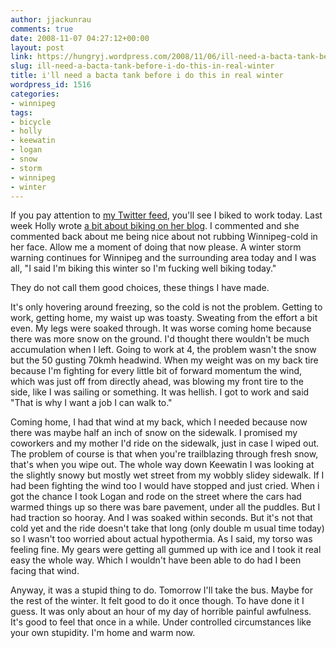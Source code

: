 ```yaml
---
author: jjackunrau
comments: true
date: 2008-11-07 04:27:12+00:00
layout: post
link: https://hungryj.wordpress.com/2008/11/06/ill-need-a-bacta-tank-before-i-do-this-in-real-winter/
slug: ill-need-a-bacta-tank-before-i-do-this-in-real-winter
title: i'll need a bacta tank before i do this in real winter
wordpress_id: 1516
categories:
- winnipeg
tags:
- bicycle
- holly
- keewatin
- logan
- snow
- storm
- winnipeg
- winter
---
```


If you pay attention to [my Twitter feed](http://twitter.com/jjackunrau), you'll see I biked to work today. Last week Holly wrote [a bit about biking on her blog](http://hollyrinny.blogspot.com/2008/10/windy-days.html). I commented and she commented back about me being nice about not rubbing Winnipeg-cold in her face. Allow me a moment of doing that now please. A winter storm warning continues for Winnipeg and the surrounding area today and I was all, "I said I'm biking this winter so I'm fucking well biking today."

They do not call them good choices, these things I have made.

It's only hovering around freezing, so the cold is not the problem. Getting to work, getting home, my waist up was toasty. Sweating from the effort a bit even. My legs were soaked through. It was worse coming home because there was more snow on the ground. I'd thought there wouldn't be much accumulation when I left. Going to work at 4, the problem wasn't the snow but the 50 gusting 70kmh headwind. When my weight was on my back tire because I'm fighting for every little bit of forward momentum the wind, which was just off from directly ahead, was blowing my front tire to the side, like I was sailing or something. It was hellish. I got to work and said "That is why I want a job I can walk to."

Coming home, I had that wind at my back, which I needed because now there was maybe half an inch of snow on the sidewalk. I promised my coworkers and my mother I'd ride on the sidewalk, just in case I wiped out. The problem of course is that when you're trailblazing through fresh snow, that's when you wipe out. The whole way down Keewatin I was looking at the slightly snowy but mostly wet street from my wobbly slidey sidewalk. If I had been fighting the wind too I would have stopped and just cried. When i got the chance I took Logan and rode on the street where the cars had warmed things up so there was bare pavement, under all the puddles. But I had traction so hooray. And I was soaked within seconds. But it's not that cold yet and the ride doesn't take that long (only double m usual time today) so I wasn't too worried about actual hypothermia. As I said, my torso was feeling fine. My gears were getting all gummed up with ice and I took it real easy the whole way. Which I wouldn't have been able to do had I been facing that wind.

Anyway, it was a stupid thing to do. Tomorrow I'll take the bus. Maybe for the rest of the winter. It felt good to do it once though. To have done it I guess. It was only about an hour of my day of horrible painful awfulness. It's good to feel that once in a while. Under controlled circumstances like your own stupidity. I'm home and warm now.
